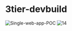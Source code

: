 # 3tier-devbuild
![Single-web-app-POC](https://user-images.githubusercontent.com/108500289/197294232-c69291e8-48bd-4d39-892d-53ee5e1e503c.jpg)
![14](https://user-images.githubusercontent.com/108500289/197294156-b3755105-2b42-4405-bcb7-08a074efe744.jpeg)
